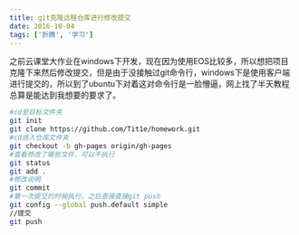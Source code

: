 ```yaml
---
title: git克隆远程仓库进行修改提交
date: 2016-10-04
tags: ['折腾', '学习']
---
```

之前云课堂大作业在windows下开发，现在因为使用EOS比较多，所以想把项目克隆下来然后修改提交，但是由于没接触过git命令行，windows下是使用客户端进行提交的，所以到了ubuntu下对着这对命令行是一脸懵逼，网上找了半天教程总算是能达到我想要的要求了。
<!--more-->
```bash
#cd至目标文件夹
git init
git clone https://github.com/Tit1e/homework.git
#cd进入仓库文件夹
git checkout -b gh-pages origin/gh-pages
#查看修改了哪些文件，可以不执行
git status
git add .
#修改说明
git commit
#第一次提交的时候执行，之后直接直接git push
git config --global push.default simple
//提交
git push
```